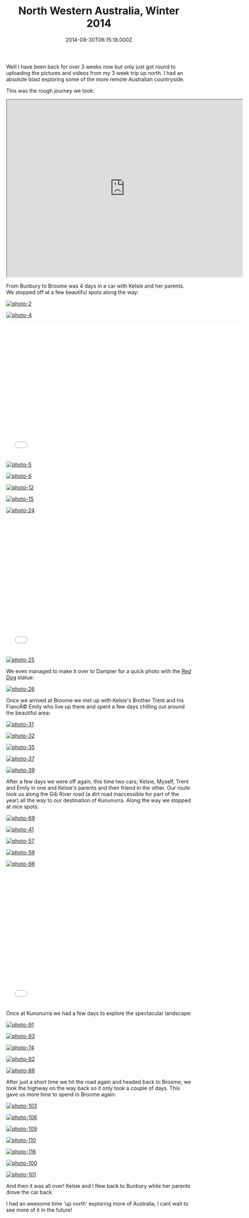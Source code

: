 ﻿---
coverImage: /posts/north-western-australia-winter-2014/cover.jpg
date: '2014-08-30T06:15:18.000Z'
tags:
  - australia
  - photos
  - travel
title: 'North Western Australia, Winter 2014'
oldUrl: /photos-personal/north-western-australia-winter-2014
---

Well I have been back for over 3 weeks now but only just got round to uploading the pictures and videos from my 3 week trip up north. I had an absolute blast exploring some of the more remote Australian countryside.

<!-- more -->

This was the rough journey we took:

<iframe src="https://mapsengine.google.com/map/embed?mid=zqHG_2WyX1Rw.kCEeJQ21ypI8" width="640" height="480"></iframe>

From Bunbury to Broome was 4 days in a car with Kelsie and her parents. We stopped off at a few beautiful spots along the way:

[![photo-2](https://www.mikecann.blog/wp-content/uploads/2014/08/photo-2-1024x682.jpg)](https://www.mikecann.blog/wp-content/uploads/2014/08/photo-2.jpg)

[![photo-4](https://www.mikecann.blog/wp-content/uploads/2014/08/photo-4-1024x682.jpg)](https://www.mikecann.blog/wp-content/uploads/2014/08/photo-4.jpg)

<iframe width="640" height="360" src="//www.youtube.com/embed/xIWDnoPbP0M" frameborder="0" allowfullscreen></iframe>

[![photo-5](https://www.mikecann.blog/wp-content/uploads/2014/08/photo-5-1024x682.jpg)](https://www.mikecann.blog/wp-content/uploads/2014/08/photo-5.jpg)

[![photo-6](https://www.mikecann.blog/wp-content/uploads/2014/08/photo-6-665x1024.jpg)](https://www.mikecann.blog/wp-content/uploads/2014/08/photo-6.jpg)

[![photo-12](https://www.mikecann.blog/wp-content/uploads/2014/08/photo-12-1024x682.jpg)](https://www.mikecann.blog/wp-content/uploads/2014/08/photo-12.jpg)

[![photo-15](https://www.mikecann.blog/wp-content/uploads/2014/08/photo-15-1024x781.jpg)](https://www.mikecann.blog/wp-content/uploads/2014/08/photo-15.jpg)

[![photo-24](https://www.mikecann.blog/wp-content/uploads/2014/08/photo-24-1024x682.jpg)](https://www.mikecann.blog/wp-content/uploads/2014/08/photo-24.jpg)

<iframe width="640" height="360" src="//www.youtube.com/embed/aXWZclVWrdE" frameborder="0" allowfullscreen></iframe>

[![photo-25](https://www.mikecann.blog/wp-content/uploads/2014/08/photo-25-1024x682.jpg)](https://www.mikecann.blog/wp-content/uploads/2014/08/photo-25.jpg)

We even managed to make it over to Dampier for a quick photo with the [Red Dog](<https://en.wikipedia.org/wiki/Red_Dog_(film)>) statue:

[![photo-26](https://www.mikecann.blog/wp-content/uploads/2014/08/photo-26-929x1024.jpg)](https://www.mikecann.blog/wp-content/uploads/2014/08/photo-26.jpg)

Once we arrived at Broome we met up with Kelsie's Brother Trent and his FiancÃ© Emily who live up there and spent a few days chilling out around the beautiful area:

[![photo-31](https://www.mikecann.blog/wp-content/uploads/2014/08/photo-31-1024x682.jpg)](https://www.mikecann.blog/wp-content/uploads/2014/08/photo-31.jpg)

[![photo-32](https://www.mikecann.blog/wp-content/uploads/2014/08/photo-32-1024x682.jpg)](https://www.mikecann.blog/wp-content/uploads/2014/08/photo-32.jpg)

[![photo-35](https://www.mikecann.blog/wp-content/uploads/2014/08/photo-35-1024x682.jpg)](https://www.mikecann.blog/wp-content/uploads/2014/08/photo-35.jpg)

[![photo-37](https://www.mikecann.blog/wp-content/uploads/2014/08/photo-37-1024x682.jpg)](https://www.mikecann.blog/wp-content/uploads/2014/08/photo-37.jpg)

[![photo-39](https://www.mikecann.blog/wp-content/uploads/2014/08/photo-39-1024x682.jpg)](https://www.mikecann.blog/wp-content/uploads/2014/08/photo-39.jpg)

After a few days we were off again, this time two cars; Kelsie, Myself, Trent and Emily in one and Kelsie's parents and their friend in the other. Our route took us along the Gib River road (a dirt road inaccessible for part of the year) all the way to our destination of Kununurra. Along the way we stopped at nice spots:

[![photo-69](https://www.mikecann.blog/wp-content/uploads/2014/08/photo-69-768x1024.jpg)](https://www.mikecann.blog/wp-content/uploads/2014/08/photo-69.jpg)

[![photo-41](https://www.mikecann.blog/wp-content/uploads/2014/08/photo-41-1024x682.jpg)](https://www.mikecann.blog/wp-content/uploads/2014/08/photo-41.jpg)

[![photo-57](https://www.mikecann.blog/wp-content/uploads/2014/08/photo-57-1024x682.jpg)](https://www.mikecann.blog/wp-content/uploads/2014/08/photo-57.jpg)

[![photo-59](https://www.mikecann.blog/wp-content/uploads/2014/08/photo-59-1024x682.jpg)](https://www.mikecann.blog/wp-content/uploads/2014/08/photo-59.jpg)

[![photo-66](https://www.mikecann.blog/wp-content/uploads/2014/08/photo-66-1024x682.jpg)](https://www.mikecann.blog/wp-content/uploads/2014/08/photo-66.jpg)

<iframe width="640" height="360" src="//www.youtube.com/embed/MVq6WYZe9iM" frameborder="0" allowfullscreen></iframe>

Once at Kununurra we had a few days to explore the spectacular landscape:

[![photo-91](https://www.mikecann.blog/wp-content/uploads/2014/08/photo-91-1024x682.jpg)](https://www.mikecann.blog/wp-content/uploads/2014/08/photo-91.jpg)

[![photo-93](https://www.mikecann.blog/wp-content/uploads/2014/08/photo-93-1024x682.jpg)](https://www.mikecann.blog/wp-content/uploads/2014/08/photo-93.jpg)

[![photo-74](https://www.mikecann.blog/wp-content/uploads/2014/08/photo-74-1024x682.jpg)](https://www.mikecann.blog/wp-content/uploads/2014/08/photo-74.jpg)

[![photo-82](https://www.mikecann.blog/wp-content/uploads/2014/08/photo-82-1024x682.jpg)](https://www.mikecann.blog/wp-content/uploads/2014/08/photo-82.jpg)

[![photo-86](https://www.mikecann.blog/wp-content/uploads/2014/08/photo-86-1024x682.jpg)](https://www.mikecann.blog/wp-content/uploads/2014/08/photo-86.jpg)

After just a short time we hit the road again and headed back to Broome, we took the highway on the way back so it only took a couple of days. This gave us more time to spend in Broome again:

[![photo-103](https://www.mikecann.blog/wp-content/uploads/2014/08/photo-103-856x1024.jpg)](https://www.mikecann.blog/wp-content/uploads/2014/08/photo-103.jpg)

[![photo-106](https://www.mikecann.blog/wp-content/uploads/2014/08/photo-106-1024x682.jpg)](https://www.mikecann.blog/wp-content/uploads/2014/08/photo-106.jpg)

[![photo-109](https://www.mikecann.blog/wp-content/uploads/2014/08/photo-109-1024x682.jpg)](https://www.mikecann.blog/wp-content/uploads/2014/08/photo-109.jpg)

[![photo-110](https://www.mikecann.blog/wp-content/uploads/2014/08/photo-110-682x1024.jpg)](https://www.mikecann.blog/wp-content/uploads/2014/08/photo-110.jpg)

[![photo-116](https://www.mikecann.blog/wp-content/uploads/2014/08/photo-116-682x1024.jpg)](https://www.mikecann.blog/wp-content/uploads/2014/08/photo-116.jpg)

[![photo-100](https://www.mikecann.blog/wp-content/uploads/2014/08/photo-100-1024x682.jpg)](https://www.mikecann.blog/wp-content/uploads/2014/08/photo-100.jpg)

[![photo-101](https://www.mikecann.blog/wp-content/uploads/2014/08/photo-101-1024x682.jpg)](https://www.mikecann.blog/wp-content/uploads/2014/08/photo-101.jpg)

And then it was all over! Kelsie and I flew back to Bunbury while her parents drove the car back.

I had an awesome time 'up north' exploring more of Australia, I cant wait to see more of it in the future!
